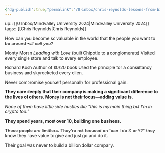 ```yaml
---
{"dg-publish":true,"permalink":"/0-inbox/chris-reynolds-lessons-from-billionaires-2024-07-18/"}
---
```


up:: [[0 Inbox/Mindvalley University 2024\|Mindvalley University 2024]]
tags:: [[Chris Reynolds\|Chris Reynolds]]

How can you become so valuable in the world that the people you want to be around *will call you*?

Monty Moran
*Leading with Love* (built Chipotle to a conglomerate)
Visited every single store and talk to every employee.

Richard Koch
Author of 80/20 book
Used the principle for a consultancy business and skyrocketed every client

Never compromise yourself personally for professional gain.

**They care deeply that their company is making a significant difference to the lives of others. Money is not their focus—adding value is.**

*None of them have little side hustles like "this is my main thing but I'm in crypto too."*

**They spend years, most over 10, building one business.**

These people are limitless. They're not focused on "can I do X or Y?" they know they have value to give and just go and do it.

Their goal was never to build a billion dollar company.